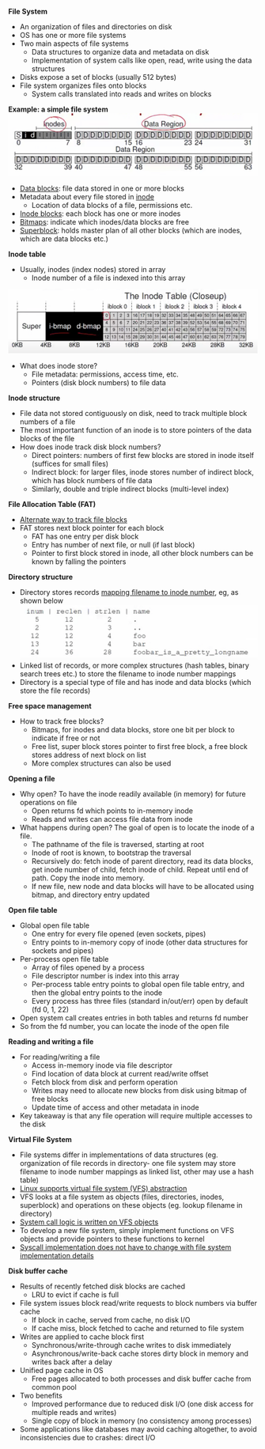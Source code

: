**File System**
- An organization of files and directories on disk
- OS has one or more file systems
- Two main aspects of file systems
    * Data structures to organize data and metadata on disk
    * Implementation of system calls like open, read, write using the data structures
- Disks expose a set of blocks (usually 512 bytes)
- File system organizes files onto blocks
    * System calls translated into reads and writes on blocks

**Example: a simple file system**
![](assets/simple-file-system.png)
- <u>Data blocks</u>: file data stored in one or more blocks
- Metadata about every file stored in <u>inode</u>
    * Location of data blocks of a file, permissions etc.
- <u>Inode blocks</u>: each block has one or more inodes
- <u>Bitmaps</u>: indicate which inodes/data blocks are free
- <u>Superblock</u>: holds master plan of all other blocks (which are inodes, which are data blocks etc.)

**Inode table**
- Usually, inodes (index nodes) stored in array
    * Inode number of a file is indexed into this array
  
![](assets/inode-table.png)

- What does inode store?
    * File metadata: permissions, access time, etc. 
    * Pointers (disk block numbers) to file data

**Inode structure**
- File data not stored contiguously on disk, need to track multiple block numbers of a file
- The most important function of an inode is to store pointers of the data blocks of the file
- How does inode track disk block numbers?
    * Direct pointers: numbers of first few blocks are stored in inode itself (suffices for small files)
    * Indirect block: for larger files, inode stores number of indirect block, which has block numbers of file data
    * Similarly, double and triple indirect blocks (multi-level index)

**File Allocation Table (FAT)**
- <u>Alternate way to track file blocks</u>
- FAT stores next block pointer for each block
    * FAT has one entry per disk block
    * Entry has number of next file, or null (if last block)
    * Pointer to first block stored in inode, all other block numbers can be known by falling the pointers

**Directory structure**
- Directory stores records <u>mapping filename to inode number</u>, eg, as shown below
    ![](assets/directory-structure.png)
- Linked list of records, or more complex structures (hash tables, binary search trees etc.) to store the filename to inode number mappings
- Directory is a special type of file and has inode and data blocks (which store the file records)

**Free space management**
- How to track free blocks?
    * Bitmaps, for inodes and data blocks, store one bit per block to indicate if free or not
    * Free list, super block stores pointer to first free block, a free block stores address of next block on list
    * More complex structures can also be used

**Opening a file**
- Why open? To have the inode readily available (in memory) for future operations on file
    * Open returns fd which points to in-memory inode
    * Reads and writes can access file data from inode
- What happens during open? The goal of open is to locate the inode of a file. 
    * The pathname of the file is traversed, starting at root
    * Inode of root is known, to bootstrap the traversal
    * Recursively do: fetch inode of parent directory, read its data blocks, get inode number of child, fetch inode of child. Repeat until end of path. Copy the inode into memory. 
    * If new file, new node and data blocks will have to be allocated using bitmap, and directory entry updated

**Open file table**
- Global open file table
    * One entry for every file opened (even sockets, pipes)
    * Entry points to in-memory copy of inode (other data structures for sockets and pipes)
- Per-process open file table
    * Array of files opened by a process
    * File descriptor number is index into this array
    * Per-process table entry points to global open file table entry, and then the global entry points to the inode
    * Every process has three files (standard in/out/err) open by default (fd 0, 1, 22)
- Open system call creates entries in both tables and returns fd number
- So from the fd number, you can locate the inode of the open file

**Reading and writing a file**
- For reading/writing a file
    * Access in-memory inode via file descriptor
    * Find location of data block at current read/write offset
    * Fetch block from disk and perform operation
    * Writes may need to allocate new blocks from disk using bitmap of free blocks
    * Update time of access and other metadata in inode
- Key takeaway is that any file operation will require multiple accesses to the disk

**Virtual File System**
- File systems differ in implementations of data structures (eg. organization of file records in directory- one file system may store filename to inode number mappings as linked list, other may use a hash table)
- <u>Linux supports virtual file system (VFS) abstraction</u>
- VFS looks at a file system as objects (files, directories, inodes, superblock) and operations on these objects (eg. lookup filename in directory)
- <u>System call logic is written on VFS objects</u>
- To develop a new file system, simply implement functions on VFS objects and provide pointers to these functions to kernel
- <u>Syscall implementation does not have to change with file system implementation details</u>

**Disk buffer cache**
- Results of recently fetched disk blocks are cached
    * LRU to evict if cache is full
- File system issues block read/write requests to block numbers via buffer cache
    * If block in cache, served from cache, no disk I/O
    * If cache miss, block fetched to cache and returned to file system
- Writes are applied to cache block first
    * Synchronous/write-through cache writes to disk immediately
    * Asynchronous/write-back cache stores dirty block in memory and writes back after a delay 
- Unified page cache in OS
    * Free pages allocated to both processes and disk buffer cache from common pool
- Two benefits
    * Improved performance due to reduced disk I/O (one disk access for multiple reads and writes)
    * Single copy of block in memory (no consistency among processes)
- Some applications like databases may avoid caching altogether, to avoid inconsistencies due to crashes: direct I/O
